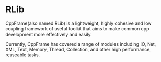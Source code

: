RLib
====

CppFrame(also named RLib) is a lightweight, highly cohesive and low coupling framework of useful toolkit that aims to make common cpp development more effectively and easily. 

Currently, CppFrame has covered a range of modules including IO, Net, XML, Text, Memory, Thread, Collection, and other high performance, reuseable tasks.             
